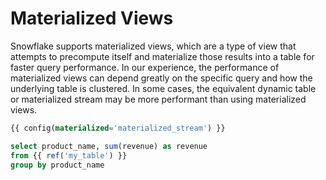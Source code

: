 # Materialized Views

Snowflake supports materialized views, which
are a type of view that attempts to precompute
itself and materialize those results into a
table for faster query performance. In our
experience, the performance of materialized
views can depend greatly on the specific query
and how the underlying table is clustered.
In some cases, the equivalent dynamic table
or materialized stream may be more performant
than using materialized views.

```sql
{{ config(materialized='materialized_stream') }}

select product_name, sum(revenue) as revenue
from {{ ref('my_table') }}
group by product_name
```

